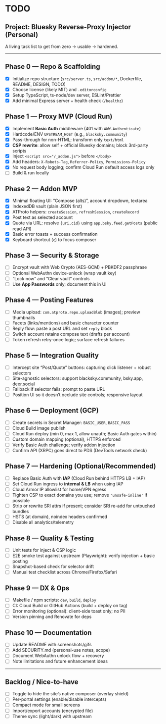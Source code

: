# TODO

## Project: Bluesky Reverse-Proxy Injector (Personal)

A living task list to get from zero → usable → hardened.

---

## Phase 0 — Repo & Scaffolding
- [x] Initialize repo structure (`src/server.ts`, `src/addon/*`, Dockerfile, README, DESIGN, TODO)
- [x] Choose license (likely MIT) and `.editorconfig`
- [x] Setup TypeScript, ts-node/dev server, ESLint/Prettier
- [x] Add minimal Express server + health check (`/healthz`)

## Phase 1 — Proxy MVP (Cloud Run)
- [x] Implement **Basic Auth** middleware (401 with `WWW-Authenticate`)
- [x] Hardcode/ENV `UPSTREAM_HOST` (e.g., `blacksky.community`)
- [x] Pass-through for non-HTML; transform only `text/html`
- [x] **CSP rewrite**: allow self + official Bluesky domains; block 3rd-party scripts
- [x] Inject `<script src="/_addon.js">` before `</body>`
- [x] Add headers: `X-Robots-Tag`, `Referrer-Policy`, `Permissions-Policy`
- [x] No request body logging; confirm Cloud Run default access logs only
- [ ] Build & run locally

## Phase 2 — Addon MVP
- [x] Minimal floating UI: “Compose (alts)”, account dropdown, textarea
- [x] IndexedDB vault (plain JSON first)
- [x] ATProto helpers: `createSession`, `refreshSession`, `createRecord`
- [x] Post text as selected account
- [x] Quote via URL: resolve `{uri,cid}` using `app.bsky.feed.getPosts` (public read API)
- [x] Basic error toasts + success confirmation
- [x] Keyboard shortcut (`c`) to focus composer

## Phase 3 — Security & Storage
- [ ] Encrypt vault with Web Crypto (AES-GCM) + PBKDF2 passphrase
- [ ] Optional WebAuthn device-unlock (wrap vault key)
- [ ] “Lock now” and “Clear vault” controls
- [ ] Use **App Passwords** only; document this in UI

## Phase 4 — Posting Features
- [ ] Media upload: `com.atproto.repo.uploadBlob` (images); preview thumbnails
- [ ] Facets (links/mentions) and basic character counter
- [ ] Reply flow: paste a post URL and set `reply` block
- [ ] Switch account retains compose text (drafts per account)
- [ ] Token refresh retry-once logic; surface refresh failures

## Phase 5 — Integration Quality
- [ ] Intercept site “Post/Quote” buttons: capturing click listener + robust selectors
- [ ] Site-agnostic selectors: support blacksky.community, bsky.app, deer.social
- [ ] Fallback if selector fails: prompt to paste URL
- [ ] Position UI so it doesn’t occlude site controls; responsive layout

## Phase 6 — Deployment (GCP)
- [ ] Create secrets in Secret Manager: `BASIC_USER`, `BASIC_PASS`
- [ ] Cloud Build image publish
- [ ] Cloud Run deploy (min 0, max 1, allow unauth; Basic Auth gates within)
- [ ] Custom domain mapping (optional), HTTPS enforced
- [ ] Verify Basic Auth challenge; verify addon injection
- [ ] Confirm API (XRPC) goes direct to PDS (DevTools network check)

## Phase 7 — Hardening (Optional/Recommended)
- [ ] Replace Basic Auth with **IAP** (Cloud Run behind HTTPS LB + IAP)
- [ ] Set Cloud Run ingress to **internal & LB** when using IAP
- [ ] Cloud Armor IP allowlist for home/VPN egress
- [ ] Tighten CSP to exact domains you use; remove `'unsafe-inline'` if possible
- [ ] Strip or rewrite SRI attrs if present; consider SRI re-add for untouched bundles
- [ ] HSTS (at domain), noindex headers confirmed
- [ ] Disable all analytics/telemetry

## Phase 8 — Quality & Testing
- [ ] Unit tests for inject & CSP logic
- [ ] E2E smoke test against upstream (Playwright): verify injection + basic posting
- [ ] Snapshot-based check for selector drift
- [ ] Manual test checklist across Chrome/Firefox/Safari

## Phase 9 — DX & Ops
- [ ] Makefile / npm scripts: `dev`, `build`, `deploy`
- [ ] CI: Cloud Build or GitHub Actions (build + deploy on tag)
- [ ] Error monitoring (optional): client-side toast only; no PII
- [ ] Version pinning and Renovate for deps

## Phase 10 — Documentation
- [ ] Update README with screenshots/gifs
- [ ] Add SECURITY.md (personal-use notes, scope)
- [ ] Document WebAuthn unlock flow + recovery
- [ ] Note limitations and future enhancement ideas

---

## Backlog / Nice-to-have
- [ ] Toggle to hide the site’s native composer (overlay shield)
- [ ] Per-portal settings (enable/disable intercepts)
- [ ] Compact mode for small screens
- [ ] Import/export accounts (encrypted file)
- [ ] Theme sync (light/dark) with upstream
